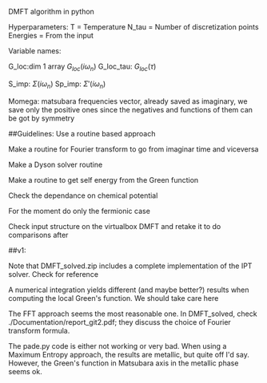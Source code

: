 DMFT algorithm in python

Hyperparameters:
T = Temperature
N_tau = Number of discretization points
Energies = From the input

Variable names:

G_loc:dim 1 array $G_{loc}(i\omega_n)$
G_loc_tau: $G_{loc}(\tau)$

S_imp: $\Sigma (i\omega_n)$
Sp_imp: $\Sigma ' (i\omega_n)$

Momega: matsubara frequencies vector, already saved as imaginary, we save only the positive ones since the negatives and functions of them can be got by symmetry


##Guidelines:
Use a routine based approach

Make a routine for Fourier transform to go from imaginar time and viceversa

Make a Dyson solver routine

Make a routine to get self energy from the Green function

Check the dependance on chemical potential

For the moment do only the fermionic case

Check input structure on the virtualbox DMFT and retake it to do comparisons after



##v1:

Note that DMFT_solved.zip includes a complete implementation of the IPT solver. Check for reference

A numerical integration yields different (and maybe better?) results when computing the local Green's function. We should take care here

The FFT approach seems the most reasonable one. In DMFT_solved, check ./Documentation/report_git2.pdf; they discuss the choice of Fourier transform formula.

The pade.py code is either not working or very bad. When using a Maximum Entropy approach, the results are metallic, but quite off I'd say.
However, the Green's function in Matsubara axis in the metallic phase seems ok.

